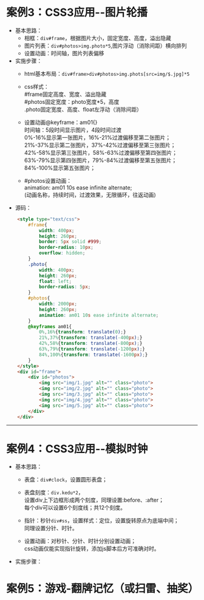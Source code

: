 # 案例3：CSS3应用--图片轮播
- 基本思路：
	- 相框：`div#frame`，根据图片大小，固定宽度、高度，溢出隐藏
	- 图片列表：`div#photos>img.photo*5`,图片浮动（消除间距）横向排列
	- 设置动画：时间轴，图片列表偏移
- 实施步骤：
	- html基本布局：`div#frame>div#photos>img.phots[src=img/$.jpg]*5`
	- css样式：  
		#frame固定高度、宽度、溢出隐藏   
		#photos固定宽度：photo宽度*5，高度  
		.photo固定宽度、高度、float左浮动（消除间距）
		
	- 设置动画@keyframe：am01{}  
		时间轴：5段时间显示图片，4段时间过渡  
		0%-16%显示第一张图片，16%-21%过渡偏移至第二张图片；  
		21%-37%显示第二张图片，37%-42%过渡偏移至第三张图片；  
		42%-58%显示第三张图片，58%-63%过渡偏移至第四张图片；  
		63%-79%显示第四张图片，79%-84%过渡偏移至第五张图片；  
		84%-100%显示第五张图片；
		
	- #photos设置动画：  
		animation: am01 10s ease infinite alternate;  
		(动画名称，持续时间，过渡效果，无限循环，往返动画)
- 源码：

```html
	<style type="text/css">
		#frame{
			width: 400px;
			height: 260px;
			border: 5px solid #999;
			border-radius: 10px;
			overflow: hidden;
		}
		.photo{
			width: 400px;
			height: 260px;
			float: left;
			border-radius: 5px;
		}
		#photos{
			width: 2000px;
			height: 260px;
			animation: am01 10s ease infinite alternate;
		}
		@keyframes am01{
			0%,16%{transform: translate(0);}
			21%,37%{transform: translate(-400px);}
			42%,58%{transform: translate(-800px);}
			63%,79%{transform: translate(-1200px);}
			84%,100%{transform: translate(-1600px);}
		}
	</style>
	<div id="frame">
		<div id="photos">
			<img src="img/1.jpg" alt="" class="photo">
			<img src="img/2.jpg" alt="" class="photo">
			<img src="img/3.jpg" alt="" class="photo">
			<img src="img/4.jpg" alt="" class="photo">
			<img src="img/5.jpg" alt="" class="photo">
		</div>
	</div>
```
--------------------	
# 案例4：CSS3应用--模拟时钟  
+ 基本思路：
	- 表盘：`div#clock`，设置圆形表盘； 
	
	- 表盘刻度：`div.kedu*2`，  
	设置div上下边框形成两个刻度，同理设置:before、:after；    
	每个div可以设置6个刻度线；共12个刻度。
	
	- 指针：秒针`div#ss`，设置样式：定位，设置旋转原点为底端中间；  
	同理设置分针、时针。
	
	- 设置动画：对秒针、分针、时针分别设置动画；  
	css动画仅能实现指针旋转，添加js脚本后方可准确对时。
	
+ 实施步骤：


# 案例5：游戏-翻牌记忆（或扫雷、抽奖）